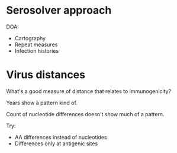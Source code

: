 # Serosolver approach

DOA:

- Cartography
- Repeat measures
- Infection histories

# Virus distances

What's a good measure of distance that relates to immunogenicity?

Years show a pattern kind of.

Count of nucleotide differences doesn't show much of a pattern.

Try:

- AA differences instead of nucleotides
- Differences only at antigenic sites
